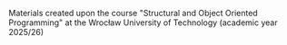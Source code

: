 Materials created upon the course "Structural and Object Oriented Programming" at the Wrocław University of Technology (academic year 2025/26)
